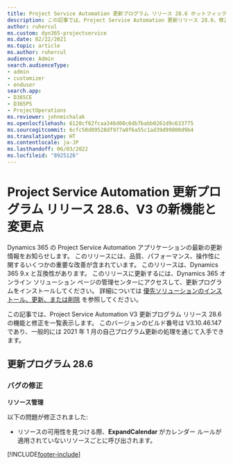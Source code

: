 ```yaml
---
title: Project Service Automation 更新プログラム リリース 28.6 ホットフィックス、V3 の新機能と変更点
description: この記事では、Project Service Automation 更新リリース 28.6、修正プログラム、V3 で利用可能な機能と修正を一覧表示します。
author: ruhercul
ms.custom: dyn365-projectservice
ms.date: 02/22/2021
ms.topic: article
ms.author: ruhercul
audience: Admin
search.audienceType:
- admin
- customizer
- enduser
search.app:
- D365CE
- D365PS
- ProjectOperations
ms.reviewer: johnmichalak
ms.openlocfilehash: 6120cf62fcaa346d00c6db7babb0261d9c633775
ms.sourcegitcommit: 6cfc50d89528df977a8f6a55c1ad39d99800d9b4
ms.translationtype: HT
ms.contentlocale: ja-JP
ms.lasthandoff: 06/03/2022
ms.locfileid: "8925126"
---
```

# <a name="whats-new-or-changed-in-project-service-automation-update-release-286-v3"></a>Project Service Automation 更新プログラム リリース 28.6、V3 の新機能と変更点

Dynamics 365 の Project Service Automation アプリケーションの最新の更新情報をお知らせします。 このリリースには、品質、パフォーマンス、操作性に関するいくつかの重要な改善が含まれています。 このリリースは、Dynamics 365 9.x と互換性があります。 このリリースに更新するには、Dynamics 365 オンライン ソリューション ページの管理センターにアクセスして、更新プログラムをインストールしてください。 詳細については [優先ソリューションのインストール、更新、または削除](/power-platform/admin/install-remove-preferred-solution) を参照してください。

この記事では、Project Service Automation V3 更新プログラム リリース 28.6 の機能と修正を一覧表示します。 このバージョンのビルド番号は V3.10.46.147 であり、一般的には 2021 年 1 月の自己プログラム更新の処理を通じて入手できます。

## <a name="update-release-286"></a>更新プログラム 28.6

### <a name="bug-fixes"></a>バグの修正


**リソース管理**

以下の問題が修正されました:

- リソースの可用性を見つける際、**ExpandCalendar** がカレンダー ルールが適用されていないリソースごとに呼び出されます。


[!INCLUDE[footer-include](../includes/footer-banner.md)]
